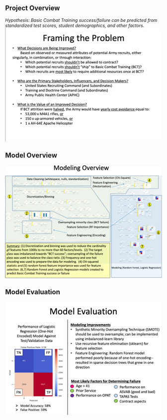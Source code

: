 Project Overview
---
*Hypothesis: Basic Combat Training success/failure can be predicted from standardized test scores, student demographics, and other factors.*
![](./src/problem.png)

Model Overview
---
![](./src/modeling.png)

Model Evaluation
---
![](./src/evaluation.png)
